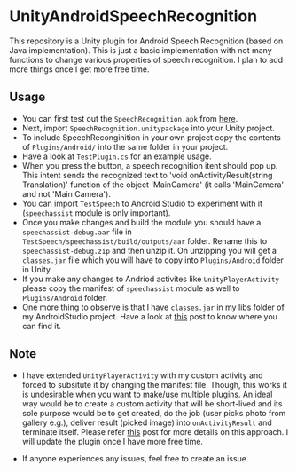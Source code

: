 # UnityAndroidSpeechRecognition
This repository is a Unity plugin for Android Speech Recognition (based on Java implementation). This is just a basic implementation with not many functions to change various properties of speech recognition. I plan to add more things once I get more free time. 

## Usage

* You can first test out the `SpeechRecognition.apk` from [here](https://github.com/gsssrao/UnityAndroidSpeechRecognition/releases/tag/1.0).
* Next, import `SpeechRecognition.unitypackage` into your Unity project. 
* To include SpeechReconginition in your own project copy the contents of `Plugins/Android/` into the same folder in your project.
* Have a look at `TestPlugin.cs` for an example usage.
* When you press the button, a speech recognition itent should pop up. This intent sends the recognized text to 'void onActivityResult(string Translation)' function of the object 'MainCamera' (it calls 'MainCamera' and not 'Main Camera'). 
* You can import `TestSpeech` to Android Studio to experiment with it (`speechassist` module is only important).
* Once you make changes and build the module you should have a `speechassist-debug.aar` file in `TestSpeech/speechassist/build/outputs/aar` folder. Rename this to `speechassist-debug.zip` and then unzip it. On unzipping you will get a `classes.jar` file which you will have to copy into `Plugins/Android` folder in Unity. 
* If you make any changes to Andriod activites like `UnityPlayerActivity` please copy the manifest of `speechassist` module as well to `Plugins/Android` folder.
* One more thing to observe is that I have `classes.jar` in my libs folder of my AndroidStudio project. Have a look at [this](http://answers.unity3d.com/questions/182912/location-of-playbackenginesandroidplayerbin-on-a-m.html) post to know where you can find it.

## Note

* I have extended `UnityPlayerActivity` with my custom activity and forced to subsitute it by changing the manifest file. Though, this works it is undesirable when you want to make/use multiple plugins. An ideal way would be to create a custom activity that will be short-lived and its sole purpose would be to get created, do the job (user picks photo from gallery e.g.), deliver result (picked image) into `onActivityResult` and terminate itself. Please refer [this](https://medium.com/@tarasleskiv/unity-android-plugins-and-onactivityresult-callback-abef4b6bbc87#.v81an68si) post for more details on this approach. I will update the plugin once I have more free time.

* If anyone experiences any issues, feel free to create an issue.


